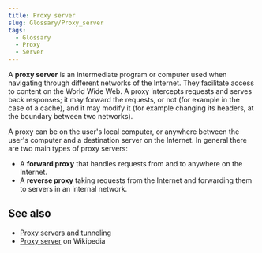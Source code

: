 ```yaml
---
title: Proxy server
slug: Glossary/Proxy_server
tags:
  - Glossary
  - Proxy
  - Server
---
```

A **proxy server** is an intermediate program or computer used when navigating through different networks of the Internet. They facilitate access to content on the World Wide Web. A proxy intercepts requests and serves back responses; it may forward the requests, or not (for example in the case of a cache), and it may modify it (for example changing its headers, at the boundary between two networks).

A proxy can be on the user's local computer, or anywhere between the user's computer and a destination server on the Internet. In general there are two main types of proxy servers:

- A **forward proxy** that handles requests from and to anywhere on the Internet.
- A **reverse proxy** taking requests from the Internet and forwarding them to servers in an internal network.

## See also

- [Proxy servers and tunneling](/en-US/docs/Web/HTTP/Proxy_servers_and_tunneling)
- [Proxy server](https://en.wikipedia.org/wiki/Proxy_server) on Wikipedia
